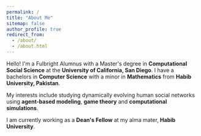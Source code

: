 ```yaml
---
permalink: /
title: "About Me"
sitemap: false
author_profile: true
redirect_from:
  - /about/
  - /about.html
---
```


Hello! I'm a Fulbright Alumnus with a Master's degree in **Computational Social Science** at the **University of California, San Diego**. I have a bachelors in **Computer Science** with a minor in **Mathematics** from **Habib University, Pakistan**.

My interests include studying dynamically evolving human social networks using **agent-based modeling**, **game theory** and **computational simulations**.

I am currently working as a **Dean's Fellow** at my alma mater, **Habib University**.
